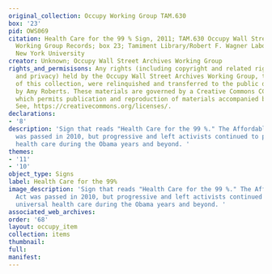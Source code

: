 ```yaml
---
original_collection: Occupy Working Group TAM.630
box: '23'
pid: OWS069
citation: Health Care for the 99 % Sign, 2011; TAM.630 Occupy Wall Street Archives
  Working Group Records; box 23; Tamiment Library/Robert F. Wagner Labor Archives,
  New York University
creator: Unknown; Occupy Wall Street Archives Working Group
rights_and_permisisons: Any rights (including copyright and related rights to publicity
  and privacy) held by the Occupy Wall Street Archives Working Group, the creator
  of this collection, were relinquished and transferred to the public domain in 2013
  by Amy Roberts. These materials are governed by a Creative Commons CC0 license,
  which permits publication and reproduction of materials accompanied by full attribution.
  See, https://creativecommons.org/licenses/.
declarations:
- '8'
description: 'Sign that reads "Health Care for the 99 %." The Affordable Care Act
  was passed in 2010, but progressive and left activists continued to push for universal
  health care during the Obama years and beyond. '
themes:
- '11'
- '10'
object_type: Signs
label: Health Care for the 99%
image_description: 'Sign that reads "Health Care for the 99 %." The Affordable Care
  Act was passed in 2010, but progressive and left activists continued to push for
  universal health care during the Obama years and beyond. '
associated_web_archives:
order: '68'
layout: occupy_item
collection: items
thumbnail:
full:
manifest:
---
```

